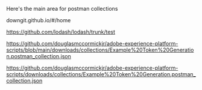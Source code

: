Here's the main area for postman collections

downgit.github.io/#/home

https://github.com/lodash/lodash/trunk/test

https://github.com/douglasmccormickjr/adobe-experience-platform-scripts/blob/main/downloads/collections/Example%20Token%20Generation.postman_collection.json

https://github.com/douglasmccormickjr/adobe-experience-platform-scripts/downloads/collections/Example%20Token%20Generation.postman_collection.json
